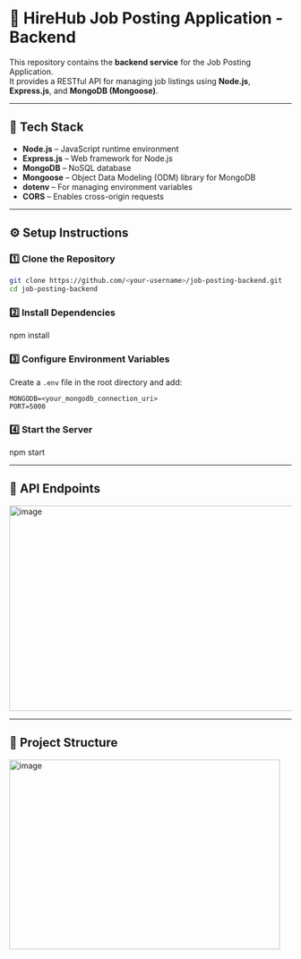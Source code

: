 # 💼 HireHub Job Posting Application - Backend

This repository contains the **backend service** for the Job Posting Application.  
It provides a RESTful API for managing job listings using **Node.js**, **Express.js**, and **MongoDB (Mongoose)**.

---

## 🧩 Tech Stack

- **Node.js** – JavaScript runtime environment  
- **Express.js** – Web framework for Node.js  
- **MongoDB** – NoSQL database  
- **Mongoose** – Object Data Modeling (ODM) library for MongoDB  
- **dotenv** – For managing environment variables  
- **CORS** – Enables cross-origin requests  

---

## ⚙️ Setup Instructions

### 1️⃣ Clone the Repository
```bash
git clone https://github.com/<your-username>/job-posting-backend.git
cd job-posting-backend
```
### 2️⃣ Install Dependencies
npm install

### 3️⃣ Configure Environment Variables
Create a `.env` file in the root directory and add:

```env
MONGODB=<your_mongodb_connection_uri>
PORT=5000
```

### 4️⃣ Start the Server
npm start

---

## 📡 API Endpoints
<img width="1182" height="367" alt="image" src="https://github.com/user-attachments/assets/a1c7ac57-d91c-41a6-b328-6b2155dd3113" />

---

## 📁 Project Structure
<img width="483" height="339" alt="image" src="https://github.com/user-attachments/assets/446734bd-eb15-4229-9edf-f97a6e1aa520" />


